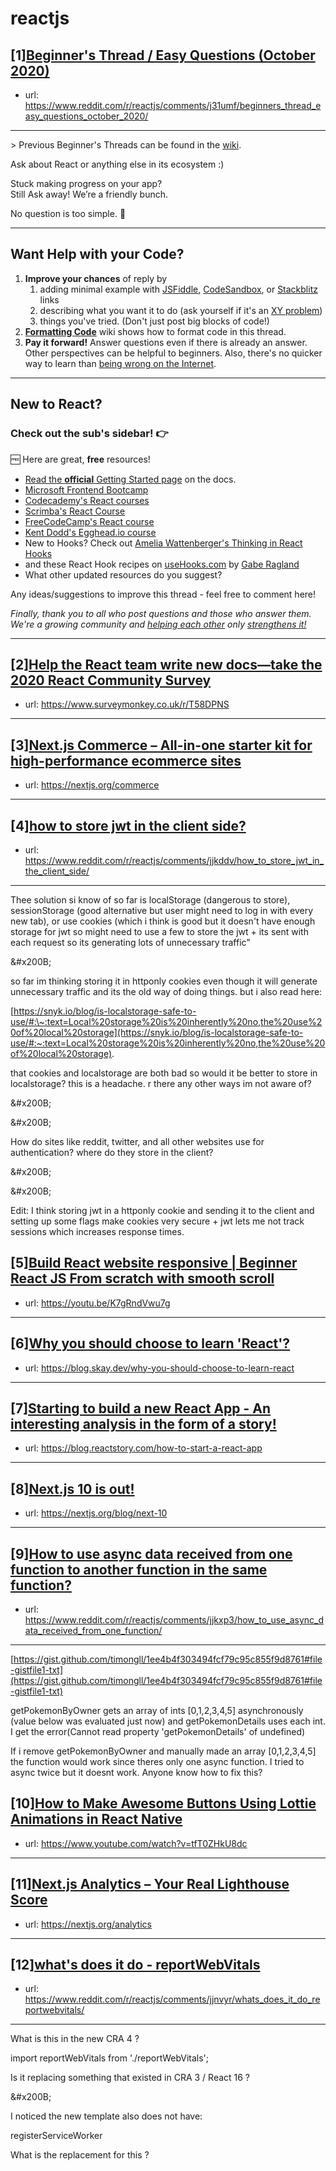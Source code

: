 # reactjs
## [1][Beginner's Thread / Easy Questions (October 2020)](https://www.reddit.com/r/reactjs/comments/j31umf/beginners_thread_easy_questions_october_2020/)
- url: https://www.reddit.com/r/reactjs/comments/j31umf/beginners_thread_easy_questions_october_2020/
---
&gt; Previous Beginner's Threads can be found in the [wiki][wiki previous threads].

Ask about React or anything else in its ecosystem :)

Stuck making progress on your app?  
Still Ask away! We’re a friendly bunch.

No question is too simple. 🙂

---

## Want Help with your Code?

1. **Improve your chances** of reply by
   1. adding minimal example with [JSFiddle][jsfiddle], [CodeSandbox][code sandbox], or [Stackblitz][stackblitz] links
   1. describing what you want it to do (ask yourself if it's an [XY problem](https://meta.stackexchange.com/questions/66377/what-is-the-xy-problem))
   1. things you've tried. (Don't just post big blocks of code!)
1. **[Formatting Code][wiki formatting code]** wiki shows how to format code in this thread.
1. **Pay it forward!** Answer questions even if there is already an answer. Other perspectives can be helpful to beginners. Also, there's no quicker way to learn than [being wrong on the Internet][being wrong on the internet].

---

## New to React?

### Check out the sub's **sidebar**! 👉

🆓 Here are great, **free** resources!

- [Read the **official** Getting Started page][official getting started page] on the docs.
- [Microsoft Frontend Bootcamp][microsoft frontend bootcamp]
- [Codecademy's React courses][codecademy's react courses]
- [Scrimba's React Course][scrimba's react course]
- [FreeCodeCamp's React course][freecodecamp's react course]
- [Kent Dodd's Egghead.io course][kent dodd's egghead.io course]
- New to Hooks? Check out [Amelia Wattenberger's Thinking in React Hooks][thinking in react hooks]
- and these React Hook recipes on [useHooks.com][usehooks.com] by [Gabe Ragland](https://twitter.com/gabe_ragland)
- What other updated resources do you suggest?

Any ideas/suggestions to improve this thread - feel free to comment here!

_Finally, thank you to all who post questions and those who answer them. We're a growing community and [helping each other][learn by teaching] only [strengthens it!][learn in public]_

---

[usehooks.com]: https://usehooks.com/
[thinking in react hooks]: https://wattenberger.com/blog/react-hooks
[freecodecamp's react course]: https://www.freecodecamp.org/news/learn-react-course/
[microsoft frontend bootcamp]: https://www.reddit.com/r/reactjs/comments/auu02f/microsoft_has_open_sourced_their_frontend/
[official getting started page]: https://reactjs.org/docs/getting-started.html
[/u/acemarke]: https://www.reddit.com/u/acemarke
[suggested resources for learning react]: http://blog.isquaredsoftware.com/2017/12/blogged-answers-learn-react/
[kent dodd's egghead.io course]: http://kcd.im/beginner-react
[codecademy's react courses]: https://www.codecademy.com/catalog/language/javascript
[scrimba's react course]: https://scrimba.com/g/glearnreact
[wiki formatting code]: https://www.reddit.com/r/reactjs/wiki/index#wiki_formatting_code
[wiki previous threads]: https://www.reddit.com/r/reactjs/wiki/index#wiki_previous_threads
[code sandbox]: https://codesandbox.io/s/new
[jsfiddle]: https://jsfiddle.net/Luktwrdm/
[stackblitz]: https://stackblitz.com/
[being wrong on the internet]: https://xkcd.com/386/
[tweet organization]: https://twitter.com/dan_abramov/status/1027245759232651270?lang=en
[get started with redux]: https://www.reddit.com/r/reactjs/wiki/index#wiki_getting_started_with_redux
[learn by teaching]: https://en.wikipedia.org/wiki/Learning_by_teaching
[learn in public]: https://www.swyx.io/writing/learn-in-public/
## [2][Help the React team write new docs—take the 2020 React Community Survey](https://www.reddit.com/r/reactjs/comments/j5iqj3/help_the_react_team_write_new_docstake_the_2020/)
- url: https://www.surveymonkey.co.uk/r/T58DPNS
---

## [3][Next.js Commerce – All-in-one starter kit for high-performance ecommerce sites](https://www.reddit.com/r/reactjs/comments/jj407s/nextjs_commerce_allinone_starter_kit_for/)
- url: https://nextjs.org/commerce
---

## [4][how to store jwt in the client side?](https://www.reddit.com/r/reactjs/comments/jjkddv/how_to_store_jwt_in_the_client_side/)
- url: https://www.reddit.com/r/reactjs/comments/jjkddv/how_to_store_jwt_in_the_client_side/
---
Thee solution si know of so far is localStorage (dangerous to store), sessionStorage (good alternative but user might need to log in with every new tab), or use cookies (which i think is good but it doesn't have enough storage for jwt so might need to use a few to store the jwt + its sent with each request so its generating lots of unnecessary traffic"

&amp;#x200B;

so far im thinking storing it in httponly cookies even though it will generate unnecessary traffic and its the old way of doing things.  but i also read here:

[https://snyk.io/blog/is-localstorage-safe-to-use/#:\~:text=Local%20storage%20is%20inherently%20no,the%20use%20of%20local%20storage](https://snyk.io/blog/is-localstorage-safe-to-use/#:~:text=Local%20storage%20is%20inherently%20no,the%20use%20of%20local%20storage). 

that cookies and localstorage are both bad so would it be better to store in localstorage? this is a headache. r there any other ways im not aware of?

&amp;#x200B;

&amp;#x200B;

How do sites like reddit, twitter, and all other websites use for authentication? where do they store in the client?

&amp;#x200B;

&amp;#x200B;



Edit: I think storing jwt in a httponly cookie and sending it to the client and setting up some flags make cookies very secure + jwt lets me not track sessions which increases response times.
## [5][Build React website responsive | Beginner React JS From scratch with smooth scroll](https://www.reddit.com/r/reactjs/comments/jjlpf0/build_react_website_responsive_beginner_react_js/)
- url: https://youtu.be/K7gRndVwu7g
---

## [6][Why you should choose to learn 'React'?](https://www.reddit.com/r/reactjs/comments/jjl56j/why_you_should_choose_to_learn_react/)
- url: https://blog.skay.dev/why-you-should-choose-to-learn-react
---

## [7][Starting to build a new React App - An interesting analysis in the form of a story!](https://www.reddit.com/r/reactjs/comments/jjl9rz/starting_to_build_a_new_react_app_an_interesting/)
- url: https://blog.reactstory.com/how-to-start-a-react-app
---

## [8][Next.js 10 is out!](https://www.reddit.com/r/reactjs/comments/jj47tm/nextjs_10_is_out/)
- url: https://nextjs.org/blog/next-10
---

## [9][How to use async data received from one function to another function in the same function?](https://www.reddit.com/r/reactjs/comments/jjkxp3/how_to_use_async_data_received_from_one_function/)
- url: https://www.reddit.com/r/reactjs/comments/jjkxp3/how_to_use_async_data_received_from_one_function/
---
[https://gist.github.com/timongll/1ee4b4f303494fcf79c95c855f9d8761#file-gistfile1-txt](https://gist.github.com/timongll/1ee4b4f303494fcf79c95c855f9d8761#file-gistfile1-txt)  


getPokemonByOwner gets an array of ints \[0,1,2,3,4,5\] asynchronously (value below was evaluated just now) and getPokemonDetails uses each int.  I get the error(Cannot read property 'getPokemonDetails' of undefined)  


If i remove getPokemonByOwner and manually made an array \[0,1,2,3,4,5\] the function would work since theres only one async function. I tried to async twice but it doesnt work. Anyone know how to fix this?
## [10][How to Make Awesome Buttons Using Lottie Animations in React Native](https://www.reddit.com/r/reactjs/comments/jjiq9y/how_to_make_awesome_buttons_using_lottie/)
- url: https://www.youtube.com/watch?v=tfT0ZHkU8dc
---

## [11][Next.js Analytics – Your Real Lighthouse Score](https://www.reddit.com/r/reactjs/comments/jj44fl/nextjs_analytics_your_real_lighthouse_score/)
- url: https://nextjs.org/analytics
---

## [12][what's does it do - reportWebVitals](https://www.reddit.com/r/reactjs/comments/jjnvyr/whats_does_it_do_reportwebvitals/)
- url: https://www.reddit.com/r/reactjs/comments/jjnvyr/whats_does_it_do_reportwebvitals/
---
What is this in the new CRA 4 ?

import reportWebVitals from './reportWebVitals';

Is it replacing something that existed in CRA 3 / React 16 ?

&amp;#x200B;

I noticed the new template also does not have:

 registerServiceWorker

What is the replacement for this ?
